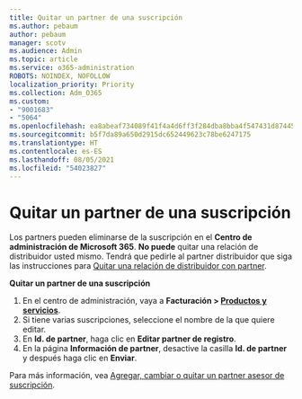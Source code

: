 ```yaml
---
title: Quitar un partner de una suscripción
ms.author: pebaum
author: pebaum
manager: scotv
ms.audience: Admin
ms.topic: article
ms.service: o365-administration
ROBOTS: NOINDEX, NOFOLLOW
localization_priority: Priority
ms.collection: Adm_O365
ms.custom:
- "9001683"
- "5064"
ms.openlocfilehash: ea8abeaf734089f41f4a4d6ff3f284dba8bba4f547431d87445c249983dccb55
ms.sourcegitcommit: b5f7da89a650d2915dc652449623c78be6247175
ms.translationtype: HT
ms.contentlocale: es-ES
ms.lasthandoff: 08/05/2021
ms.locfileid: "54023827"
---
```

# <a name="remove-a-partner-from-a-subscription"></a>Quitar un partner de una suscripción

Los partners pueden eliminarse de la suscripción en el **Centro de administración de Microsoft 365**. **No puede** quitar una relación de distribuidor usted mismo. Tendrá que pedirle al partner distribuidor que siga las instrucciones para [Quitar una relación de distribuidor con partner](https://docs.microsoft.com/partner-center/remove-a-relationship).

**Quitar un partner de una suscripción**

1. En el centro de administración, vaya a **Facturación > [Productos y servicios](https://go.microsoft.com/fwlink/p/?linkid=842054)**.
2. Si tiene varias suscripciones, seleccione el nombre de la que quiere editar.
3. En **Id. de partner**, haga clic en **Editar partner de registro**.
4. En la página **Información de partner**, desactive la casilla **Id. de partner** y después haga clic en **Enviar**.

Para más información, vea [Agregar, cambiar o quitar un partner asesor de suscripción](https://docs.microsoft.com/microsoft-365/admin/misc/add-partner?view=o365-worldwide).
